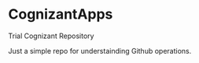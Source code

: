 # CognizantApps
Trial Cognizant Repository


Just a simple repo for understainding Github operations.
